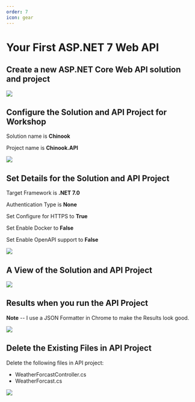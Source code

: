 ```yaml
---
order: 7
icon: gear
---
```

# Your First ASP.NET 7 Web API

## Create a new ASP.NET Core Web API solution and project

![](your-first-aspnet-core-web-api/Snag_5a0a4b.png)

## Configure the Solution and API Project for Workshop

Solution name is **Chinook**

Project name is **Chinook.API**

![](your-first-aspnet-core-web-api/Snag_5a4afd.png)

## Set Details for the Solution and API Project

Target Framework is **.NET 7.0**

Authentication Type is **None**

Set Configure for HTTPS to **True**

Set Enable Docker to **False**

Set Enable OpenAPI support to **False**

![](your-first-aspnet-core-web-api/Snag_5a4b2c.png)

## A View of the Solution and API Project

![](your-first-aspnet-core-web-api/Snag_5a4b4b.png)

## Results when you run the API Project

**Note** -- I use a JSON Formatter in Chrome to make the Results look good.

![](your-first-aspnet-core-web-api/Snag_5a4b5b.png)

## Delete the Existing Files in API Project

Delete the following files in API project:
* WeatherForcastController.cs
* WeatherForcast.cs

![](your-first-aspnet-core-web-api/Snag_5a4b6a.png)